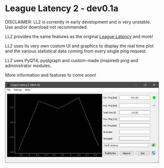 # League Latency 2 - dev0.1a

DISCLAIMER: LL2 is currently in early development and is very unstable. Use and/or download not recommended.

LL2 provides the same features as the original [League Latency](https://github.com/RyanChinSang/LeagueLatency/) and more!

LL2 uses its very own custom UI and graphics to display the real time plot and the various statistical data coming from every single ping request. 

LL2 uses PyQT4, pyqtgraph and custom-made (inspired) ping and administrator modules.

More information and features to come soon!

![image](https://github.com/RyanChinSang/LeagueLatency2/blob/master/BETA/Screenshots/dev01a.png)
